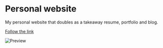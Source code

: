 # Personal website
My personal website that doubles as a takeaway resume, portfolio and blog.

[Follow the link](http://www.yannhoffmann.com)

![Preview](https://s3.eu-central-1.amazonaws.com/www.yannhoffmann.com/res/Jul14%3A193812.png)
